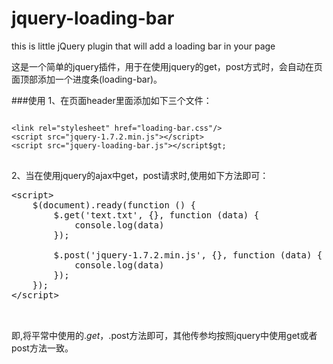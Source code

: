 jquery-loading-bar
==================

this is  little jQuery plugin that will add a loading bar in your page

这是一个简单的jquery插件，用于在使用jquery的get，post方式时，会自动在页面顶部添加一个进度条(loading-bar)。

###使用
1、在页面header里面添加如下三个文件：
<pre>
<code>
&lt;link rel="stylesheet" href="loading-bar.css"/&gt;
&lt;script src="jquery-1.7.2.min.js"&gt;&lt;/script&gt;
&lt;script src="jquery-loading-bar.js"&gt;&lt;/script$gt;
</code>
</pre>

2、当在使用jquery的ajax中get，post请求时,使用如下方法即可：
<pre>
&lt;script&gt;
    $(document).ready(function () {
        $.get('text.txt', {}, function (data) {
            console.log(data)
        });

        $.post('jquery-1.7.2.min.js', {}, function (data) {
            console.log(data)
        });
    });
&lt;/script&gt;


</pre>

即,将平常中使用的$.get，$.post方法即可，其他传参均按照jquery中使用get或者post方法一致。
